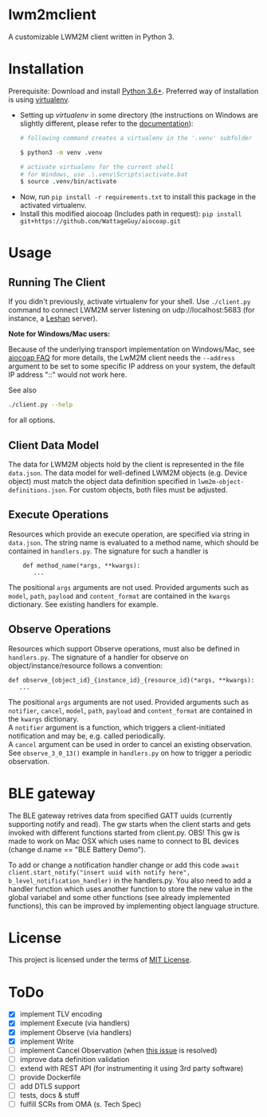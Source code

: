 
# lwm2mclient

A customizable LWM2M client written in Python 3.

# Installation

Prerequisite: Download and install [Python 3.6+](https://www.python.org/downloads/).
Preferred way of installation is using [virtualenv](https://docs.python.org/3/tutorial/venv.html).

* Setting up _virtualenv_ in some directory (the instructions on Windows are slightly different,
  please refer to the [documentation](https://docs.python.org/3/tutorial/venv.html)):
  ```sh
  # following command creates a virtualenv in the '.venv' subfolder 

  $ python3 -m venv .venv

  # activate virtualenv for the current shell
  # for Windows, use .\.venv\Scripts\activate.bat
  $ source .venv/bin/activate

  ```
* Now, run ``pip install -r requirements.txt`` to install this package in the activated virtualenv.
* Install this modified aiocoap (Includes path in request): ``pip install git+https://github.com/WattageGuy/aiocoap.git``


# Usage

## Running The Client

If you didn't previously, activate virtualenv for your shell.
Use ``./client.py`` command to connect LWM2M server listening on udp://localhost:5683 (for instance, a [Leshan](http://www.eclipse.org/leshan/) server).

**Note for Windows/Mac users:**

Because of the underlying transport implementation on Windows/Mac, 
see [aiocoap FAQ](https://aiocoap.readthedocs.io/en/latest/faq.html) for more details, 
the LwM2M client needs the ``--address`` argument to be set to some specific IP address on your system, 
the default IP address "::" would not work here. 

See also

```sh
./client.py --help
```

for all options.


## Client Data Model

The data for LWM2M objects hold by the client is represented in the file ``data.json``. The data model
for well-defined LWM2M objects (e.g. Device object) must match the object data definition
specified in ``lwm2m-object-definitions.json``. For custom objects, both files must be adjusted.

## Execute Operations

Resources which provide an execute operation, are specified via string in ``data.json``. The
string name is evaluated to a method name, which should be contained in ``handlers.py``.
The signature for such a handler is  
  
  ```
      def method_name(*args, **kwargs):
         ...
  ```
  
The positional ``args`` arguments are not used. Provided arguments such as ``model``, ``path``, 
``payload`` and ``content_format`` are contained in the ``kwargs`` dictionary. See existing
handlers for example.

## Observe Operations

Resources which support Observe operations, must also be defined in ``handlers.py``. 
The signature of a handler for observe on object/instance/resource follows a convention:  

```
def observe_{object_id}_{instance_id}_{resource_id}(*args, **kwargs):
   ...
```
  
The positional ``args`` arguments are not used. Provided arguments such as ``notifier``, ``cancel``, 
``model``, ``path``,  ``payload`` and ``content_format`` are contained in the ``kwargs`` dictionary.  
A ``notifier`` argument is a function, which triggers a client-initiated notification and may be, e.g. called
periodically.  
A ``cancel`` argument can be used in order to cancel an existing observation.
See ``observe_3_0_13()`` example in ``handlers.py`` on how to trigger a periodic observation.  

# BLE gateway
The BLE gateway retrives data from specified GATT uuids (currently supporting notify and read). The gw starts when the client starts and gets invoked with different functions started from client.py. OBS! This gw is made to work on Mac OSX which uses name to connect to BL devices (change d.name == "BLE Battery Demo").

To add or change a notification handler change or add this code ``await client.start_notify("insert uuid with notify here", b_level_notification_handler)`` in the handlers.py. You also need to add a handler function which uses another function to store the new value in the global variabel and some other functions (see already implemented functions), this can be improved by implementing object language structure.


# License

This project is licensed under the terms of [MIT License](LICENSE).

# ToDo

* [x] implement TLV encoding
* [x] implement Execute (via handlers)
* [x] implement Observe (via handlers)
* [x] implement Write 
* [ ] implement Cancel Observation (when [this issue](https://github.com/chrysn/aiocoap/issues/30) is resolved)
* [ ] improve data definition validation
* [ ] extend with REST API (for instrumenting it using 3rd party software)
* [ ] provide Dockerfile
* [ ] add DTLS support
* [ ] tests, docs & stuff
* [ ] fulfill SCRs from OMA (s. Tech Spec)
